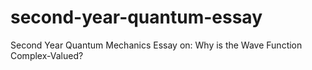 # second-year-quantum-essay
Second Year Quantum Mechanics Essay on: Why is the Wave Function Complex-Valued?
